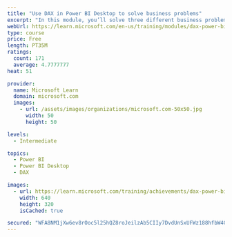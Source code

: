 ```yaml
---
title: "Use DAX in Power BI Desktop to solve business problems"
excerpt: "In this module, you’ll solve three different business problems by optimizing the data model and creating Data Analysis Expressions (DAX) calculations."
webUrl: https://learn.microsoft.com/en-us/training/modules/dax-power-bi-solve-problems/
type: course
price: Free
length: PT35M
ratings:
  count: 171
  average: 4.7777777
heat: 51

provider:
  name: Microsoft Learn
  domain: microsoft.com
  images:
    - url: /assets/images/organizations/microsoft.com-50x50.jpg
      width: 50
      height: 50

levels:
  - Intermediate

topics:
  - Power BI
  - Power BI Desktop
  - DAX

images:
  - url: https://learn.microsoft.com/training/achievements/dax-power-bi-solve-problems-social.png
    width: 640
    height: 320
    isCached: true

secured: "WFA8NM1jXw6ev8rOoc5l25hQZ8roJeilzAb5CIIy7DvdUnSxUFWz188hfbW4GfU5kExxTHo5Ch8/SimthI5b048T2Ghzf7U9IaPgvdOdILzxWVetknAuSM0ihLm9RmjDda5aG3ZX7DekW0DZrOF2fu2oOoe1uJLds7cgkQdOQ2NSu9oB2Ox/NfzdMmFO9eHgg3S/o7Yb6fcsCA9djkXNMzzZbgouajcA22eFGeE/Em5DUi7AL1X5PpjSHuX23N/rQ9wVdf8oVjfWB9oSVYjjj/4+y09uLRejpMN4/E9oy0XcASP2ntdcKMT29dK/fktlv0sLHjus5AtyTGUv/mP/eaKXedZxcwJZ1qVoQqecaWv9pnPGSg6sqKMuj/HfG6AA3zJpgZHtrkU0cawechjkaQvFVcYLodx7i0d02XzSBPQ=;Skhf6+9rzYFr1m5gsBeoZw=="
---
```


